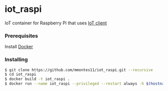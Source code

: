 # iot_raspi
IoT container for Raspberry Pi that uses [IoT client](https://github.com/mmontes11/iot_client)

### Prerequisites
Install [Docker](https://docs.docker.com/engine/installation/)

### Installing
```bash
$ git clone https://github.com/mmontes11/iot_raspi.git --recursive
$ cd iot_raspi
$ docker build -t iot_raspi .
$ docker run --name iot_raspi --privileged --restart always -h $(hostname) -d iot_raspi
```
